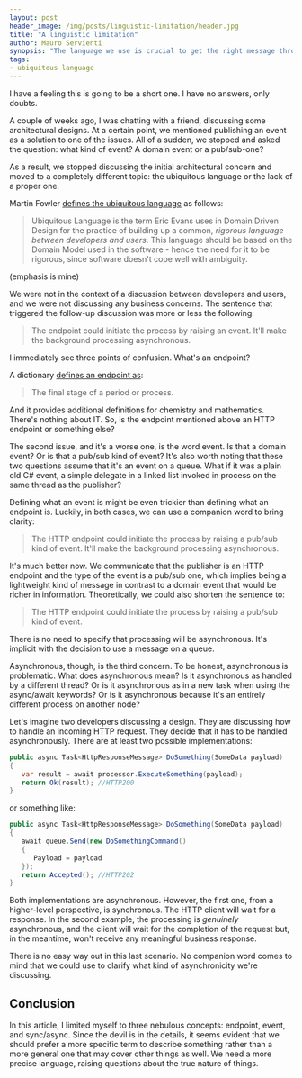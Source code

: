 ```yaml
---
layout: post
header_image: /img/posts/linguistic-limitation/header.jpg
title: "A linguistic limitation"
author: Mauro Servienti
synopsis: "The language we use is crucial to get the right message through. The words we use have to be as specific as we can to avoid misunderstandings. It seems we have space for improvement, and we should be doing a better job."
tags:
- ubiquitous language
---
```


I have a feeling this is going to be a short one. I have no answers, only doubts.

A couple of weeks ago, I was chatting with a friend, discussing some architectural designs. At a certain point, we mentioned publishing an event as a solution to one of the issues. All of a sudden, we stopped and asked the question: what kind of event? A domain event or a pub/sub-one?

As a result, we stopped discussing the initial architectural concern and moved to a completely different topic: the ubiquitous language or the lack of a proper one.

Martin Fowler [defines the ubiquitous language](https://www.martinfowler.com/bliki/UbiquitousLanguage.html) as follows:

> Ubiquitous Language is the term Eric Evans uses in Domain Driven Design for the practice of building up a common, *rigorous language between developers and users*. This language should be based on the Domain Model used in the software - hence the need for it to be rigorous, since software doesn't cope well with ambiguity.

(emphasis is mine)

We were not in the context of a discussion between developers and users, and we were not discussing any business concerns. The sentence that triggered the follow-up discussion was more or less the following:

> The endpoint could initiate the process by raising an event. It'll make the background processing asynchronous.

I immediately see three points of confusion. What's an endpoint?

A dictionary [defines an endpoint as](https://www.lexico.com/en/definition/endpoint):

> The final stage of a period or process.

And it provides additional definitions for chemistry and mathematics. There's nothing about IT. So, is the endpoint mentioned above an HTTP endpoint or something else?

The second issue, and it's a worse one, is the word event. Is that a domain event? Or is that a pub/sub kind of event? It's also worth noting that these two questions assume that it's an event on a queue. What if it was a plain old C# event, a simple delegate in a linked list invoked in process on the same thread as the publisher?

Defining what an event is might be even trickier than defining what an endpoint is. Luckily, in both cases, we can use a companion word to bring clarity:

> The HTTP endpoint could initiate the process by raising a pub/sub kind of event. It'll make the background processing asynchronous.

It's much better now. We communicate that the publisher is an HTTP endpoint and the type of the event is a pub/sub one, which implies being a lightweight kind of message in contrast to a domain event that would be richer in information. Theoretically, we could also shorten the sentence to:

> The HTTP endpoint could initiate the process by raising a pub/sub kind of event.

There is no need to specify that processing will be asynchronous. It's implicit with the decision to use a message on a queue.

Asynchronous, though, is the third concern. To be honest, asynchronous is problematic. What does asynchronous mean? Is it asynchronous as handled by a different thread? Or is it asynchronous as in a new task when using the async/await keywords? Or is it asynchronous because it's an entirely different process on another node?

Let's imagine two developers discussing a design. They are discussing how to handle an incoming HTTP request. They decide that it has to be handled asynchronously. There are at least two possible implementations:

```csharp
public async Task<HttpResponseMessage> DoSomething(SomeData payload)
{
   var result = await processor.ExecuteSomething(payload);
   return Ok(result); //HTTP200
}
```

or something like:

```csharp
public async Task<HttpResponseMessage> DoSomething(SomeData payload)
{
   await queue.Send(new DoSomethingCommand()
   {
      Payload = payload
   });
   return Accepted(); //HTTP202
}
```

Both implementations are asynchronous. However, the first one, from a higher-level perspective, is synchronous. The HTTP client will wait for a response. In the second example, the processing is _genuinely_ asynchronous, and the client will wait for the completion of the request but, in the meantime, won't receive any meaningful business response.

There is no easy way out in this last scenario. No companion word comes to mind that we could use to clarify what kind of asynchronicity we're discussing.

## Conclusion 

In this article, I limited myself to three nebulous concepts: endpoint, event, and sync/async. Since the devil is in the details, it seems evident that we should prefer a more specific term to describe something rather than a more general one that may cover other things as well. We need a more precise language, raising questions about the true nature of things.
